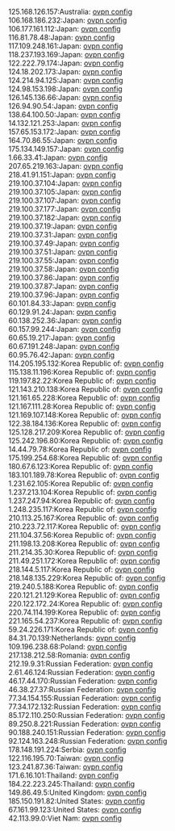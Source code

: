 125.168.126.157:Australia: [ovpn config](vpn/125_168_126_157.ovpn)  
106.168.186.232:Japan: [ovpn config](vpn/106_168_186_232.ovpn)  
106.177.161.112:Japan: [ovpn config](vpn/106_177_161_112.ovpn)  
116.81.78.48:Japan: [ovpn config](vpn/116_81_78_48.ovpn)  
117.109.248.161:Japan: [ovpn config](vpn/117_109_248_161.ovpn)  
118.237.193.169:Japan: [ovpn config](vpn/118_237_193_169.ovpn)  
122.222.79.174:Japan: [ovpn config](vpn/122_222_79_174.ovpn)  
124.18.202.173:Japan: [ovpn config](vpn/124_18_202_173.ovpn)  
124.214.94.125:Japan: [ovpn config](vpn/124_214_94_125.ovpn)  
124.98.153.198:Japan: [ovpn config](vpn/124_98_153_198.ovpn)  
126.145.136.66:Japan: [ovpn config](vpn/126_145_136_66.ovpn)  
126.94.90.54:Japan: [ovpn config](vpn/126_94_90_54.ovpn)  
138.64.100.50:Japan: [ovpn config](vpn/138_64_100_50.ovpn)  
14.132.121.253:Japan: [ovpn config](vpn/14_132_121_253.ovpn)  
157.65.153.172:Japan: [ovpn config](vpn/157_65_153_172.ovpn)  
164.70.86.55:Japan: [ovpn config](vpn/164_70_86_55.ovpn)  
175.134.149.157:Japan: [ovpn config](vpn/175_134_149_157.ovpn)  
1.66.33.41:Japan: [ovpn config](vpn/1_66_33_41.ovpn)  
207.65.219.163:Japan: [ovpn config](vpn/207_65_219_163.ovpn)  
218.41.91.151:Japan: [ovpn config](vpn/218_41_91_151.ovpn)  
219.100.37.104:Japan: [ovpn config](vpn/219_100_37_104.ovpn)  
219.100.37.105:Japan: [ovpn config](vpn/219_100_37_105.ovpn)  
219.100.37.107:Japan: [ovpn config](vpn/219_100_37_107.ovpn)  
219.100.37.177:Japan: [ovpn config](vpn/219_100_37_177.ovpn)  
219.100.37.182:Japan: [ovpn config](vpn/219_100_37_182.ovpn)  
219.100.37.19:Japan: [ovpn config](vpn/219_100_37_19.ovpn)  
219.100.37.31:Japan: [ovpn config](vpn/219_100_37_31.ovpn)  
219.100.37.49:Japan: [ovpn config](vpn/219_100_37_49.ovpn)  
219.100.37.51:Japan: [ovpn config](vpn/219_100_37_51.ovpn)  
219.100.37.55:Japan: [ovpn config](vpn/219_100_37_55.ovpn)  
219.100.37.58:Japan: [ovpn config](vpn/219_100_37_58.ovpn)  
219.100.37.86:Japan: [ovpn config](vpn/219_100_37_86.ovpn)  
219.100.37.87:Japan: [ovpn config](vpn/219_100_37_87.ovpn)  
219.100.37.96:Japan: [ovpn config](vpn/219_100_37_96.ovpn)  
60.101.84.33:Japan: [ovpn config](vpn/60_101_84_33.ovpn)  
60.129.91.24:Japan: [ovpn config](vpn/60_129_91_24.ovpn)  
60.138.252.36:Japan: [ovpn config](vpn/60_138_252_36.ovpn)  
60.157.99.244:Japan: [ovpn config](vpn/60_157_99_244.ovpn)  
60.65.19.217:Japan: [ovpn config](vpn/60_65_19_217.ovpn)  
60.67.191.248:Japan: [ovpn config](vpn/60_67_191_248.ovpn)  
60.95.76.42:Japan: [ovpn config](vpn/60_95_76_42.ovpn)  
114.205.195.132:Korea Republic of: [ovpn config](vpn/114_205_195_132.ovpn)  
115.138.11.196:Korea Republic of: [ovpn config](vpn/115_138_11_196.ovpn)  
119.197.82.22:Korea Republic of: [ovpn config](vpn/119_197_82_22.ovpn)  
121.143.210.138:Korea Republic of: [ovpn config](vpn/121_143_210_138.ovpn)  
121.161.65.228:Korea Republic of: [ovpn config](vpn/121_161_65_228.ovpn)  
121.167.111.28:Korea Republic of: [ovpn config](vpn/121_167_111_28.ovpn)  
121.169.107.148:Korea Republic of: [ovpn config](vpn/121_169_107_148.ovpn)  
122.38.184.136:Korea Republic of: [ovpn config](vpn/122_38_184_136.ovpn)  
125.128.217.209:Korea Republic of: [ovpn config](vpn/125_128_217_209.ovpn)  
125.242.196.80:Korea Republic of: [ovpn config](vpn/125_242_196_80.ovpn)  
14.44.79.78:Korea Republic of: [ovpn config](vpn/14_44_79_78.ovpn)  
175.199.254.68:Korea Republic of: [ovpn config](vpn/175_199_254_68.ovpn)  
180.67.6.123:Korea Republic of: [ovpn config](vpn/180_67_6_123.ovpn)  
183.101.189.78:Korea Republic of: [ovpn config](vpn/183_101_189_78.ovpn)  
1.231.62.105:Korea Republic of: [ovpn config](vpn/1_231_62_105.ovpn)  
1.237.213.104:Korea Republic of: [ovpn config](vpn/1_237_213_104.ovpn)  
1.237.247.94:Korea Republic of: [ovpn config](vpn/1_237_247_94.ovpn)  
1.248.235.117:Korea Republic of: [ovpn config](vpn/1_248_235_117.ovpn)  
210.113.25.167:Korea Republic of: [ovpn config](vpn/210_113_25_167.ovpn)  
210.223.72.117:Korea Republic of: [ovpn config](vpn/210_223_72_117.ovpn)  
211.104.37.56:Korea Republic of: [ovpn config](vpn/211_104_37_56.ovpn)  
211.198.13.208:Korea Republic of: [ovpn config](vpn/211_198_13_208.ovpn)  
211.214.35.30:Korea Republic of: [ovpn config](vpn/211_214_35_30.ovpn)  
211.49.251.172:Korea Republic of: [ovpn config](vpn/211_49_251_172.ovpn)  
218.144.5.117:Korea Republic of: [ovpn config](vpn/218_144_5_117.ovpn)  
218.148.135.229:Korea Republic of: [ovpn config](vpn/218_148_135_229.ovpn)  
219.240.5.188:Korea Republic of: [ovpn config](vpn/219_240_5_188.ovpn)  
220.121.21.129:Korea Republic of: [ovpn config](vpn/220_121_21_129.ovpn)  
220.122.172.24:Korea Republic of: [ovpn config](vpn/220_122_172_24.ovpn)  
220.74.114.199:Korea Republic of: [ovpn config](vpn/220_74_114_199.ovpn)  
221.165.54.237:Korea Republic of: [ovpn config](vpn/221_165_54_237.ovpn)  
59.24.226.171:Korea Republic of: [ovpn config](vpn/59_24_226_171.ovpn)  
84.31.70.139:Netherlands: [ovpn config](vpn/84_31_70_139.ovpn)  
109.196.238.68:Poland: [ovpn config](vpn/109_196_238_68.ovpn)  
217.138.212.58:Romania: [ovpn config](vpn/217_138_212_58.ovpn)  
212.19.9.31:Russian Federation: [ovpn config](vpn/212_19_9_31.ovpn)  
2.61.46.124:Russian Federation: [ovpn config](vpn/2_61_46_124.ovpn)  
46.17.44.170:Russian Federation: [ovpn config](vpn/46_17_44_170.ovpn)  
46.38.27.37:Russian Federation: [ovpn config](vpn/46_38_27_37.ovpn)  
77.34.154.155:Russian Federation: [ovpn config](vpn/77_34_154_155.ovpn)  
77.34.172.132:Russian Federation: [ovpn config](vpn/77_34_172_132.ovpn)  
85.172.110.250:Russian Federation: [ovpn config](vpn/85_172_110_250.ovpn)  
89.250.8.221:Russian Federation: [ovpn config](vpn/89_250_8_221.ovpn)  
90.188.240.151:Russian Federation: [ovpn config](vpn/90_188_240_151.ovpn)  
92.124.163.248:Russian Federation: [ovpn config](vpn/92_124_163_248.ovpn)  
178.148.191.224:Serbia: [ovpn config](vpn/178_148_191_224.ovpn)  
122.116.195.70:Taiwan: [ovpn config](vpn/122_116_195_70.ovpn)  
123.241.87.36:Taiwan: [ovpn config](vpn/123_241_87_36.ovpn)  
171.6.16.101:Thailand: [ovpn config](vpn/171_6_16_101.ovpn)  
184.22.223.245:Thailand: [ovpn config](vpn/184_22_223_245.ovpn)  
149.86.49.5:United Kingdom: [ovpn config](vpn/149_86_49_5.ovpn)  
185.150.191.82:United States: [ovpn config](vpn/185_150_191_82.ovpn)  
67.161.99.123:United States: [ovpn config](vpn/67_161_99_123.ovpn)  
42.113.99.0:Viet Nam: [ovpn config](vpn/42_113_99_0.ovpn)  
